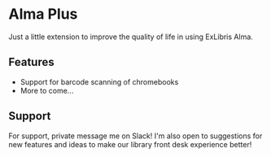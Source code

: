 
# Alma Plus

Just a little extension to improve the quality of life in using ExLibris Alma.


## Features

- Support for barcode scanning of chromebooks
- More to come...


## Support

For support, private message me on Slack! I'm also open to suggestions for new features and ideas to make our library front desk experience better!

